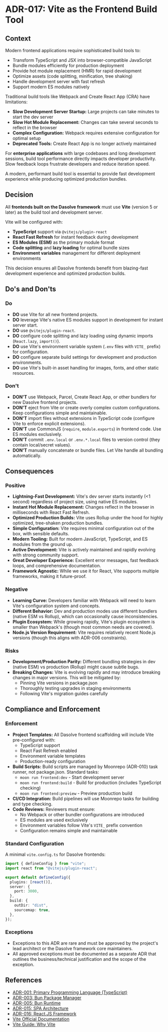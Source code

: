 # ADR-017: Vite as the Frontend Build Tool

## Context

Modern frontend applications require sophisticated build tools to:

- Transform TypeScript and JSX into browser-compatible JavaScript
- Bundle modules efficiently for production deployment
- Provide hot module replacement (HMR) for rapid development
- Optimize assets (code splitting, minification, tree shaking)
- Handle development server with fast refresh
- Support modern ES modules natively

Traditional build tools like Webpack and Create React App (CRA) have limitations:

- **Slow Development Server Startup:** Large projects can take minutes to start the dev server
- **Slow Hot Module Replacement:** Changes can take several seconds to reflect in the browser
- **Complex Configuration:** Webpack requires extensive configuration for optimal setup
- **Deprecated Tools:** Create React App is no longer actively maintained

For **enterprise applications** with large codebases and long development sessions, build tool performance directly impacts developer productivity. Slow feedback loops frustrate developers and reduce iteration speed.

A modern, performant build tool is essential to provide fast development experience while producing optimized production bundles.

## Decision

All **frontends built on the Dasolve framework** must use **Vite** (version 5 or later) as the build tool and development server.

Vite will be configured with:

- **TypeScript** support via `@vitejs/plugin-react`
- **React Fast Refresh** for instant feedback during development
- **ES Modules (ESM)** as the primary module format
- **Code splitting** and **lazy loading** for optimal bundle sizes
- **Environment variables** management for different deployment environments

This decision ensures all Dasolve frontends benefit from blazing-fast development experience and optimized production builds.

## Do's and Don'ts

### Do

- **DO** use Vite for all new frontend projects.
- **DO** leverage Vite's native ES modules support in development for instant server start.
- **DO** use `@vitejs/plugin-react`.
- **DO** configure code splitting and lazy loading using dynamic imports (`React.lazy`, `import()`).
- **DO** use Vite's environment variable system (`.env` files with `VITE_` prefix) for configuration.
- **DO** configure separate build settings for development and production environments.
- **DO** use Vite's built-in asset handling for images, fonts, and other static resources.

### Don't

- **DON'T** use Webpack, Parcel, Create React App, or other bundlers for new Dasolve frontend projects.
- **DON'T** eject from Vite or create overly complex custom configurations. Keep configurations simple and maintainable.
- **DON'T** import files without extensions in TypeScript code (configure Vite to enforce explicit extensions).
- **DON'T** use CommonJS (`require`, `module.exports`) in frontend code. Use ES modules exclusively.
- **DON'T** commit `.env.local` or `.env.*.local` files to version control (they contain local/secret values).
- **DON'T** manually concatenate or bundle files. Let Vite handle all bundling automatically.

## Consequences

### Positive

- **Lightning-Fast Development:** Vite's dev server starts instantly (<1 second) regardless of project size, using native ES modules.
- **Instant Hot Module Replacement:** Changes reflect in the browser in milliseconds with React Fast Refresh.
- **Optimized Production Builds:** Vite uses Rollup under the hood for highly optimized, tree-shaken production bundles.
- **Simple Configuration:** Vite requires minimal configuration out of the box, with sensible defaults.
- **Modern Tooling:** Built for modern JavaScript, TypeScript, and ES modules from the ground up.
- **Active Development:** Vite is actively maintained and rapidly evolving with strong community support.
- **Great Developer Experience:** Excellent error messages, fast feedback loops, and comprehensive documentation.
- **Framework Agnostic:** While we use it for React, Vite supports multiple frameworks, making it future-proof.

### Negative

- **Learning Curve:** Developers familiar with Webpack will need to learn Vite's configuration system and concepts.
- **Different Behavior:** Dev and production modes use different bundlers (native ESM vs Rollup), which can occasionally cause inconsistencies.
- **Plugin Ecosystem:** While growing rapidly, Vite's plugin ecosystem is smaller than Webpack's (though most common needs are covered).
- **Node.js Version Requirement:** Vite requires relatively recent Node.js versions (though this aligns with ADR-006 constraints).

### Risks

- **Development/Production Parity:** Different bundling strategies in dev (native ESM) vs production (Rollup) might cause subtle bugs.
- **Breaking Changes:** Vite is evolving rapidly and may introduce breaking changes in major versions. This will be mitigated by:
  - Pinning Vite versions in package.json
  - Thoroughly testing upgrades in staging environments
  - Following Vite's migration guides carefully

## Compliance and Enforcement

### Enforcement

- **Project Templates:** All Dasolve frontend scaffolding will include Vite pre-configured with:
  - TypeScript support
  - React Fast Refresh enabled
  - Environment variable templates
  - Production-ready configuration
- **Build Scripts:** Build scripts are managed by Moonrepo (ADR-010) task runner, not package.json. Standard tasks:
  - `moon run frontend:dev` - Start development server
  - `moon run frontend:build` - Build for production (includes TypeScript checking)
  - `moon run frontend:preview` - Preview production build
- **CI/CD Integration:** Build pipelines will use Moonrepo tasks for building and type checking.
- **Code Reviews:** Reviewers must ensure:
  - No Webpack or other bundler configurations are introduced
  - ES modules are used exclusively
  - Environment variables follow Vite's `VITE_` prefix convention
  - Configuration remains simple and maintainable

### Standard Configuration

A minimal `vite.config.ts` for Dasolve frontends:

```typescript
import { defineConfig } from "vite";
import react from "@vitejs/plugin-react";

export default defineConfig({
  plugins: [react()],
  server: {
    port: 3000,
  },
  build: {
    outDir: "dist",
    sourcemap: true,
  },
});
```

### Exceptions

- Exceptions to this ADR are rare and must be approved by the project's lead architect or the Dasolve framework core maintainers.
- All approved exceptions must be documented as a separate ADR that outlines the business/technical justification and the scope of the exception.

## References

- [ADR-001: Primary Programming Language (TypeScript)](ADR-001.md)
- [ADR-003: Bun Package Manager](ADR-003.md)
- [ADR-005: Bun Runtime](ADR-005.md)
- [ADR-015: SPA Architecture](ADR-015.md)
- [ADR-016: React.JS Framework](ADR-016.md)
- [Vite Official Documentation](https://vitejs.dev/)
- [Vite Guide: Why Vite](https://vitejs.dev/guide/why.html)
